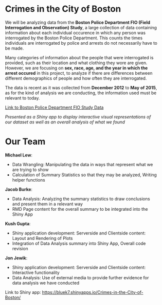 # Crimes in the City of Boston

We will be analyzing data from the **Boston Police Department FIO (Field Interrogation and Observation) Study**, a large collection of data containing information about each individual occurence in which any person was interrogated by the Boston Police Department. This counts the times individuals are interrogated by police and arrests do not necessarily have to be made.

Many categories of information about the people that were interrogated is provided, such as their location and what clothing they wore are given. However, we are focusing on **sex, race, age, and the year in which the arrest occured** in this project, to analyze if there are differences between different demographics of people and how often they are interrogated.

The data is recent as it was collected from **December 2012** to **May of 2015**, as for the kind of analysis we are conducting, the information used must be relevant to today.

[Link to Boston Police Department FIO Study Data](https://data.cityofboston.gov/Public-Safety/Boston-Police-Department-FIO/xmmk-i78r)

*Presented as a Shiny app to display interactive visual representations of our dataset as well as an overall analysis of what we found*

# Our Team

**Michael Lew**:
+ Data Wrangling: Manipulating the data in ways that represent what we are trying to show
+ Calculation of Summary Statistics so that they may be analyzed, Writing helper functions

**Jacob Burke**:
+ Data Analysis: Analyzing the summary statistics to draw conclusions and present them in a relevant way
+ RMD Page content for the overall summary to be integrated into the Shiny App

**Kush Gupta**:
+ Shiny application development: Serverside and Clientside content: Layout and Rendering of Plots
+ Integration of Data Analysis summary into Shiny App, Overall code revision

**Jon Jewik**:
+ Shiny application development: Serverside and Clientside content: Interactive functionality
+ Data Analysis: Use of external media to provide further evidence for data analysis we have conducted


Link to Shiny app: https://bluek7.shinyapps.io/Crimes-in-the-City-of-Boston/
